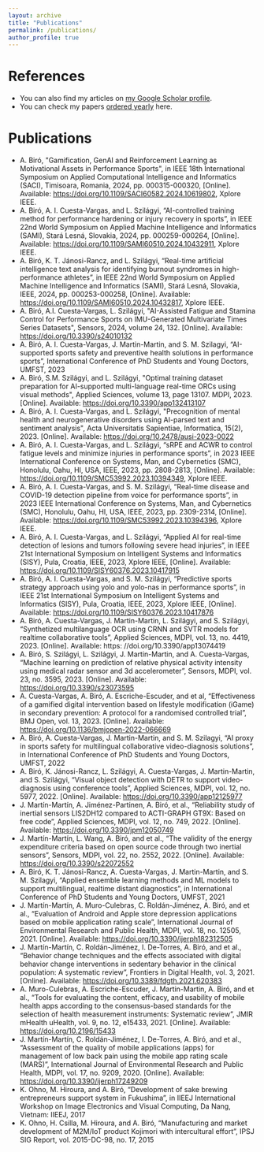 ```yaml
---
layout: archive
title: "Publications"
permalink: /publications/
author_profile: true
---
```


References
======
* You can also find my articles on <a href="{{site.author.googlescholar}}">my Google Scholar profile</a>.
* You can check my papers <a href="https://www.attila.phd/papers">ordered yearly</a> here.

Publications
======
* A.  Biró, "Gamification, GenAI and Reinforcement Learning as Motivational Assets in Performance Sports", in IEEE 18th International Symposium on Applied Computational Intelligence and Informatics (SACI), Timisoara, Romania, 2024,  pp. 000315-000320, [Online]. Available: https://doi.org/10.1109/SACI60582.2024.10619802, Xplore IEEE.
* A. Biró, A. I. Cuesta-Vargas, and L. Szilágyi, “AI-controlled training method for performance hardening or injury recovery in sports”, in IEEE 22nd World Symposium on Applied Machine Intelligence and Informatics (SAMI), Stará Lesná, Slovakia, 2024, pp. 000259-000264, [Online]. Available: https://doi.org/10.1109/SAMI60510.2024.10432911, Xplore IEEE.
* A. Biró, K. T. Jánosi-Rancz, and L. Szilágyi, “Real-time artificial intelligence text analysis for identifying burnout syndromes in high-performance athletes”, in IEEE 22nd World Symposium on Applied Machine Intelligence and Informatics (SAMI), Stará Lesná, Slovakia, IEEE, 2024, pp. 000253-000258, [Online]. Available: https://doi.org/10.1109/SAMI60510.2024.10432817, Xplore IEEE.
* A. Biró, A.I. Cuesta-Vargas, L. Szilágyi, "AI-Assisted Fatigue and Stamina Control for Performance Sports on IMU-Generated Multivariate Times Series Datasets", Sensors, 2024, volume 24, 132. [Online]. Available: https://doi.org/10.3390/s24010132
* A. Biró, A. I. Cuesta-Vargas, J. Martin-Martin, and S. M. Szilagyi, “AI-supported sports safety and preventive health solutions in performance sports”, International Conference of PhD Students and Young Doctors, UMFST, 2023
* A. Biró, S.M. Szilágyi, and L. Szilágyi, "Optimal training dataset preparation for AI-supported multi-language real-time ORCs using visual methods", Applied Sciences, volume 13, page 13107. MDPI, 2023. [Online]. Available: https://doi.org/10.3390/app132413107  
* A. Biró, A. I. Cuesta-Vargas, and L. Szilágyi, "Precognition of mental health and neurogenerative disorders using AI-parsed text and sentiment analysis", Acta Universitatis Sapientiae, Informatica, 15(2), 2023. [Online]. Available: https://doi.org/10.2478/ausi-2023-0022 
* A. Biró, A. I. Cuesta-Vargas, and L. Szilágyi, “sRPE and ACWR to control fatigue levels and minimize injuries in performance sports”, in 2023 IEEE International Conference on Systems, Man, and Cybernetics (SMC), Honolulu, Oahu, HI, USA, IEEE, 2023, pp. 2808-2813, [Online]. Available: https://doi.org/10.1109/SMC53992.2023.10394349, Xplore IEEE.
* A. Biró, A. I. Cuesta-Vargas, and S. M. Szilágyi, “Real-time disease and COVID-19 detection pipeline from voice for performance sports”, in 2023 IEEE International Conference on Systems, Man, and Cybernetics (SMC), Honolulu, Oahu, HI, USA, IEEE, 2023, pp. 2309-2314, [Online]. Available: https://doi.org/10.1109/SMC53992.2023.10394396, Xplore IEEE.
* A. Biró, A. I. Cuesta-Vargas, and L. Szilágyi, “Applied AI for real-time detection of lesions and tumors following severe head injuries”, in IEEE 21st International Symposium on Intelligent Systems and Informatics (SISY), Pula, Croatia, IEEE, 2023, Xplore IEEE, [Online]. Available: https://doi.org/10.1109/SISY60376.2023.10417915 
* A. Biró, A. I. Cuesta-Vargas, and S. M. Szilágyi, “Predictive sports strategy approach using yolo and yolo-nas in performance sports”, in IEEE 21st International Symposium on Intelligent Systems and Informatics (SISY), Pula, Croatia, IEEE, 2023, Xplore IEEE, [Online]. Available: https://doi.org/10.1109/SISY60376.2023.10417876 
* A. Biró, A. Cuesta-Vargas, J. Martin-Martin, L. Szilágyi, and S. Szilágyi, “Synthetized multilanguage OCR using CRNN and SVTR models for realtime collaborative tools”, Applied Sciences, MDPI, vol. 13, no. 4419, 2023. [Online]. Available: https: //doi.org/10.3390/app13074419
* A. Biró, S. Szilágyi, L. Szilágyi, J. Martin-Martin, and A. Cuesta-Vargas, “Machine learning on prediction of relative physical activity intensity using medical radar sensor and 3d accelerometer”, Sensors, MDPI, vol. 23, no. 3595, 2023. [Online]. Available: https://doi.org/10.3390/s23073595
* A. Cuesta-Vargas, A. Biró, A. Escriche-Escuder, and et al, “Effectiveness of a gamified digital intervention based on lifestyle modification (iGame) in secondary prevention: A protocol for a randomised controlled trial”, BMJ Open, vol. 13, 2023. [Online]. Available: https://doi.org/10.1136/bmjopen-2022-066669
* A. Biró, A. Cuesta-Vargas, J. Martin-Martin, and S. M. Szilagyi, “AI proxy in sports safety for multilingual collaborative video-diagnosis solutions”, in International Conference of PhD Students and Young Doctors, UMFST, 2022
* A. Biró, K. Jánosi-Rancz, L. Szilágyi, A. Cuesta-Vargas, J. Martin-Martin, and S. Szilágyi, “Visual object detection with DETR to support video-diagnosis using conference tools”, Applied Sciences, MDPI, vol. 12, no. 5977, 2022. [Online]. Available: https://doi.org/10.3390/app12125977
* J. Martín-Martín, A. Jiménez-Partinen, A. Biró, et al., “Reliability study of inertial sensors LIS2DH12 compared to ACTI-GRAPH GT9X: Based on free code”, Applied Sciences, MDPI, vol. 12, no. 749, 2022. [Online]. Available: https://doi.org/10.3390/jpm12050749
* J. Martín-Martín, L. Wang, A. Biró, and et al., “The validity of the energy expenditure criteria based on open source code through two inertial sensors”, Sensors, MDPI, vol. 22, no. 2552, 2022. [Online]. Available: https://doi.org/10.3390/s22072552 
* A. Biró, K. T. Jánosi-Rancz, A. Cuesta-Vargas, J. Martin-Martin, and S. M. Szilagyi, “Applied ensemble learning methods and ML models to support multilingual, realtime distant diagnostics”, in International Conference of PhD Students and Young Doctors, UMFST, 2021
* J. Martín-Martín, A. Muro-Culebras, C. Roldán-Jiménez, A. Biró, and et al., “Evaluation of Android and Apple store depression applications based on mobile application rating scale”, International Journal of Environmental Research and Public Health, MDPI, vol. 18, no. 12505, 2021. [Online]. Available: https://doi.org/10.3390/ijerph182312505
* J. Martín-Martín, C. Roldán-Jiménez, I. De-Torres, A. Biró, and et al., “Behavior change techniques and the effects associated with digital behavior change interventions in sedentary behavior in the clinical population: A systematic review”, Frontiers in Digital Health, vol. 3, 2021. [Online]. Available: https://doi.org/10.3389/fdgth.2021.620383
* A. Muro-Culebras, A. Escriche-Escuder, J. Martin-Martin, A. Biró, and et al., “Tools for evaluating the content, efficacy, and usability of mobile health apps according to the consensus-based standards for the selection of health measurement instruments: Systematic review”, JMIR mHealth uHealth, vol. 9, no. 12, e15433, 2021. [Online]. Available: https://doi.org/10.2196/15433
* J. Martín-Martín, C. Roldán-Jiménez, I. De-Torres, A. Biró, and et al., “Assessment of the quality of mobile applications (apps) for management of low back pain using the mobile app rating scale (MARS)”, International Journal of Environmental Research and Public Health, MDPI, vol. 17, no. 9209, 2020. [Online]. Available: https://doi.org/10.3390/ijerph17249209
* K. Ohno, M. Hiroura, and A. Biró, “Development of sake brewing entrepreneurs support system in Fukushima”, in IIEEJ International Workshop on Image Electronics and Visual Computing, Da Nang, Vietnam: IIEEJ, 2017
* K. Ohno, H. Csilla, M. Hiroura, and A. Biró, “Manufacturing and market development of M2M/IoT product Kojimori with intercultural effort”, IPSJ SIG Report, vol. 2015-DC-98, no. 17, 2015
